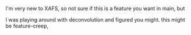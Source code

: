

I'm very new to XAFS, so not sure if this is a feature you want in main, but

I was playing around with deconvolution and figured you might. this might be feature-creep, 
